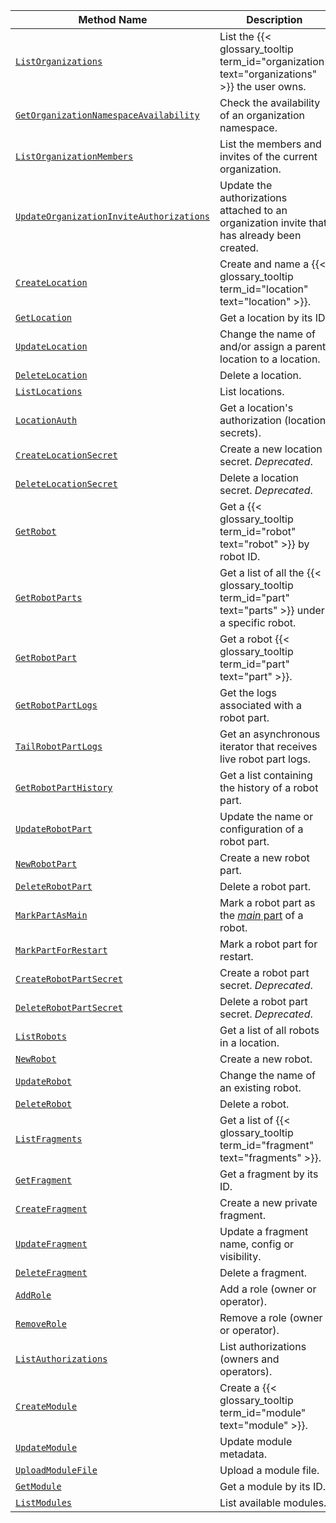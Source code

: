 <!-- prettier-ignore -->
Method Name | Description
----------- | -----------
[`ListOrganizations`](/platform/build/program/apis/cloud/#listorganizations) | List the {{< glossary_tooltip term_id="organization" text="organizations" >}} the user owns.
[`GetOrganizationNamespaceAvailability`](/platform/build/program/apis/cloud/#getorganizationnamespaceavailability) | Check the availability of an organization namespace.
[`ListOrganizationMembers`](/platform/build/program/apis/cloud/#listorganizationmembers) | List the members and invites of the current organization.
[`UpdateOrganizationInviteAuthorizations`](/platform/build/program/apis/cloud/#updateorganizationinviteauthorizations) | Update the authorizations attached to an organization invite that has already been created.
[`CreateLocation`](/platform/build/program/apis/cloud/#createlocation) | Create and name a {{< glossary_tooltip term_id="location" text="location" >}}.
[`GetLocation`](/platform/build/program/apis/cloud/#getlocation) | Get a location by its ID.
[`UpdateLocation`](/platform/build/program/apis/cloud/#updatelocation ) | Change the name of and/or assign a parent location to a location.
[`DeleteLocation`](/platform/build/program/apis/cloud/#deletelocation ) | Delete a location.
[`ListLocations`](/platform/build/program/apis/cloud/#listlocations ) | List locations.
[`LocationAuth`](/platform/build/program/apis/cloud/#locationauth ) | Get a location's authorization (location secrets).
[`CreateLocationSecret`](/platform/build/program/apis/cloud/#createlocationsecret ) | Create a new location secret. *Deprecated*.
[`DeleteLocationSecret`](/platform/build/program/apis/cloud/#deletelocationsecret ) | Delete a location secret. *Deprecated*.
[`GetRobot`](/platform/build/program/apis/cloud/#getrobot ) | Get a {{< glossary_tooltip term_id="robot" text="robot" >}} by robot ID.
[`GetRobotParts`](/platform/build/program/apis/cloud/#getrobotparts ) | Get a list of all the {{< glossary_tooltip term_id="part" text="parts" >}} under a specific robot.
[`GetRobotPart`](/platform/build/program/apis/cloud/#getrobotpart ) | Get a robot {{< glossary_tooltip term_id="part" text="part" >}}.
[`GetRobotPartLogs`](/platform/build/program/apis/cloud/#getrobotpartlogs ) | Get the logs associated with a robot part.
[`TailRobotPartLogs`](/platform/build/program/apis/cloud/#tailrobotpartlogs ) | Get an asynchronous iterator that receives live robot part logs.
[`GetRobotPartHistory`](/platform/build/program/apis/cloud/#getrobotparthistory ) | Get a list containing the history of a robot part.
[`UpdateRobotPart`](/platform/build/program/apis/cloud/#updaterobotpart ) | Update the name or configuration of a robot part.
[`NewRobotPart`](/platform/build/program/apis/cloud/#newrobotpart ) | Create a new robot part.
[`DeleteRobotPart`](/platform/build/program/apis/cloud/#deleterobotpart ) | Delete a robot part.
[`MarkPartAsMain`](/platform/build/program/apis/cloud/#markpartasmain ) | Mark a robot part as the [_main_ part](/platform/build/configure/parts-and-remotes/#robot-parts) of a robot.
[`MarkPartForRestart`](/platform/build/program/apis/cloud/#markpartforrestart ) | Mark a robot part for restart.
[`CreateRobotPartSecret`](/platform/build/program/apis/cloud/#createrobotpartsecret ) | Create a robot part secret. *Deprecated*.
[`DeleteRobotPartSecret`](/platform/build/program/apis/cloud/#deleterobotpartsecret ) | Delete a robot part secret. *Deprecated*.
[`ListRobots`](/platform/build/program/apis/cloud/#listrobots ) | Get a list of all robots in a location.
[`NewRobot`](/platform/build/program/apis/cloud/#newrobot ) | Create a new robot.
[`UpdateRobot`](/platform/build/program/apis/cloud/#updaterobot ) | Change the name of an existing robot.
[`DeleteRobot`](/platform/build/program/apis/cloud/#deleterobot ) | Delete a robot.
[`ListFragments`](/platform/build/program/apis/cloud/#listfragments ) | Get a list of {{< glossary_tooltip term_id="fragment" text="fragments" >}}.
[`GetFragment`](/platform/build/program/apis/cloud/#getfragment ) | Get a fragment by its ID.
[`CreateFragment`](/platform/build/program/apis/cloud/#createfragment ) | Create a new private fragment.
[`UpdateFragment`](/platform/build/program/apis/cloud/#updatefragment ) | Update a fragment name, config or visibility.
[`DeleteFragment`](/platform/build/program/apis/cloud/#deletefragment ) | Delete a fragment.
[`AddRole`](/platform/build/program/apis/cloud/#addrole ) | Add a role (owner or operator).
[`RemoveRole`](/platform/build/program/apis/cloud/#removerole ) | Remove a role (owner or operator).
[`ListAuthorizations`](/platform/build/program/apis/cloud/#listauthorizations ) | List authorizations (owners and operators).
[`CreateModule`](/platform/build/program/apis/cloud/#createmodule ) | Create a {{< glossary_tooltip term_id="module" text="module" >}}.
[`UpdateModule`](/platform/build/program/apis/cloud/#updatemodule ) | Update module metadata.
[`UploadModuleFile`](/platform/build/program/apis/cloud/#uploadmodulefile ) | Upload a module file.
[`GetModule`](/platform/build/program/apis/cloud/#getmodule ) | Get a module by its ID.
[`ListModules`](/platform/build/program/apis/cloud/#listmodules ) | List available modules.
